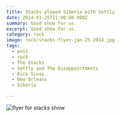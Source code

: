 ```yaml
---
title: Stacks played Siberia with Settly
date: 2014-01-25T11:00:00.000Z
summary: Good show for us.
excerpt: Good show for us.
category: rock
image: rock/stacks-flyer-jan-25-2014.jpg
tags:
  - post 
  - rock
  - The Stacks
  - Settly and The Disappointments
  - Rick Sinai
  - New Orleans
  - Siberia

---
```


![flyer for stacks show](/static/img/rock/stacks-flyer-jan-25-2014.jpg "flyer for stacks show")